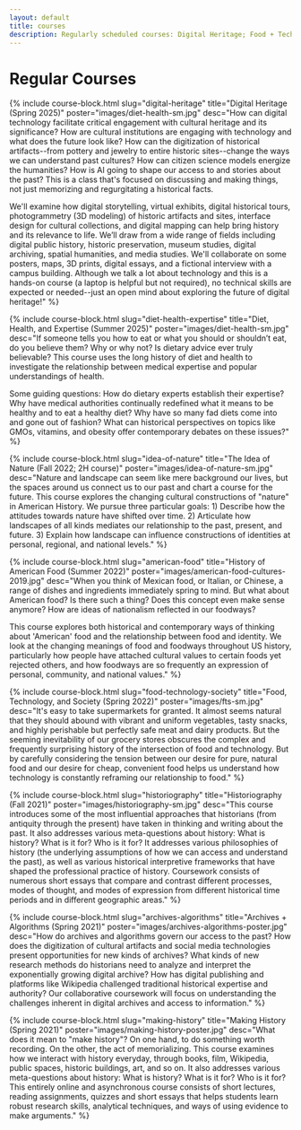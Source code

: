 ```yaml
---
layout: default
title: courses
description: Regularly scheduled courses: Digital Heritage; Food + Technology + Society; The Idea of Nature; Historiography; American Food; Digital History; History of Diet, Health, Expertise
---
```


# Regular Courses


{% include course-block.html
slug="digital-heritage"
title="Digital Heritage (Spring 2025)"
poster="images/diet-health-sm.jpg"
desc="How can digital technology facilitate critical engagement with cultural heritage and its significance? How are cultural institutions are engaging with technology and what does the future look like? How can the digitization of historical artifacts--from pottery and jewelry to entire historic sites--change the ways we can understand past cultures? How can citizen science models energize the humanities? How is AI going to shape our access to and stories about the past? This is a class that's focused on discussing and making things, not just memorizing and regurgitating a historical facts. 

We'll examine how digital storytelling, virtual exhibits, digital historical tours, photogrammetry (3D modeling) of historic artifacts and sites, interface design for cultural collections, and digital mapping can help bring history and its relevance to life. We’ll draw from a wide range of fields including digital public history, historic preservation, museum studies, digital archiving, spatial humanities, and media studies. We'll collaborate on some posters, maps, 3D prints, digital essays, and a fictional interview with a campus building. Although we talk a lot about technology and this is a hands-on course (a laptop is helpful but not required), no technical skills are expected or needed--just an open mind about exploring the future of digital heritage!"
%}





{% include course-block.html
slug="diet-health-expertise"
title="Diet, Health, and Expertise (Summer 2025)"
poster="images/diet-health-sm.jpg"
desc="If someone tells you how to eat or what you should or shouldn’t eat, do you believe them? Why or why not? Is dietary advice ever truly believable? This course uses the long history of diet and health to investigate the relationship between medical expertise and popular understandings of health.

Some guiding questions: How do dietary experts establish their expertise? Why have medical authorities continually redefined what it means to be healthy and to eat a healthy diet? Why have so many fad diets come into and gone out of fashion?  What can historical perspectives on topics like GMOs, vitamins, and obesity offer contemporary debates on these issues?"
%}


{% include course-block.html
slug="idea-of-nature"
title="The Idea of Nature (Fall 2022; 2H course)"
poster="images/idea-of-nature-sm.jpg"
desc="Nature and landscape can seem like mere background our lives, but the spaces around us connect us to our past and chart a course for the future. This course explores the changing cultural constructions of \"nature\" in American History. We pursue three particular goals: 1) Describe how the attitudes towards nature have shifted over time. 2) Articulate how landscapes of all kinds mediates our relationship to the past, present, and future. 3) Explain how landscape can influence constructions of identities at personal, regional, and national levels."
%}


{% include course-block.html
slug="american-food"
title="History of American Food (Summer 2022)"
poster="images/american-food-cultures-2019.jpg"
desc="When you think of Mexican food, or Italian, or Chinese, a range of dishes and ingredients immediately spring to mind. But what about American food? Is there such a thing? Does this concept even make sense anymore? How are ideas of nationalism reflected in our foodways?

This course explores both historical and contemporary ways of thinking about 'American' food and the relationship between food and identity. We look at the changing meanings of food and foodways throughout US history, particularly how people have attached cultural values to certain foods yet rejected others, and how foodways are so frequently an expression of personal, community, and national values."
%}


{% include course-block.html
slug="food-technology-society"
title="Food, Technology, and Society (Spring 2022)"
poster="images/fts-sm.jpg"
desc="It's easy to take supermarkets for granted. It almost seems natural that they should abound with vibrant and uniform vegetables, tasty snacks, and highly perishable but perfectly safe meat and dairy products. But the seeming inevitability of our grocery stores obscures the complex and frequently surprising history of the intersection of food and technology. But by carefully considering the tension between our desire for pure, natural food and our desire for cheap, convenient food helps us understand how technology is constantly reframing our relationship to food."
%}


{% include course-block.html
slug="historiography"
title="Historiography (Fall 2021)"
poster="images/historiography-sm.jpg"
desc="This course introduces some of the most influential approaches that historians (from antiquity through the present) have taken in thinking and writing about the past. It also addresses various meta-questions about history: What is history? What is it for? Who is it for? It addresses various philosophies of history (the underlying assumptions of how we can access and understand the past), as well as various historical interpretive frameworks that have shaped the professional practice of history. Coursework consists of numerous short essays that compare and contrast different processes, modes of thought, and modes of expression from different historical time periods and in different geographic areas."
%}


{% include course-block.html
slug="archives-algorithms"
title="Archives + Algorithms (Spring 2021)"
poster="images/archives-algorithms-poster.jpg"
desc="How do archives and algorithms govern our access to the past? How does the digitization of cultural artifacts and social media technologies present opportunities for new kinds of archives? What kinds of new research methods do historians need to analyze and interpret the exponentially growing digital archive? How has digital publishing and platforms like Wikipedia challenged traditional historical expertise and authority? Our collaborative coursework will focus on understanding the challenges inherent in digital archives and access to information."
%}


{% include course-block.html
slug="making-history"
title="Making History (Spring 2021)"
poster="images/making-history-poster.jpg"
desc="What does it mean to \"make history\"? On one hand, to do something worth recording. On the other, the act of memorializing. This course examines how we interact with history everyday, through books, film, Wikipedia, public spaces, historic buildings, art, and so on. It also addresses various meta-questions about history: What is history? What is it for? Who is it for? This entirely online and asynchronous course consists of short lectures, reading assignments, quizzes and short essays that helps students learn robust research skills, analytical techniques, and ways of using evidence to make arguments."
%}


